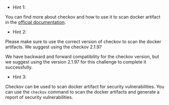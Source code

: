 - Hint 1:

You can find more about checkov and how to use it to scan docker artifact in the [official documentation](https://www.checkov.io/).

- Hint 2:

Please make sure to use the correct version of checkov to scan the docker artifacts. We suggest using the checkov 2.1.97

We have backward and forward compatibility for the checkov version, but we suggest using the version 2.1.97 for this challenge to complete it successfully.

- Hint 3:

Checkov can be used to scan docker artifact for security vulnerabilities. You can use the `checkov` command to scan the docker artifacts and generate a report of security vulnerabilities.
